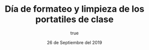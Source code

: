 ---
title: 'Día de formateo y limpieza de los portatiles de clase'
excerpt: 'Es este día nos encargamos de formatear equipos, instalando su respectivo sistema operativo y los programas básicos del día a día.'
coverImage: 'https://firebasestorage.googleapis.com/v0/b/tmec-api.appspot.com/o/images%2Fdia-de-formateo-IMG-1.jpg?alt=media&token=b02f48fa-a158-4b71-9c92-ecfb520bde0a'
date: '26 de Septiembre del 2019'
author:
  name: Andrés Parra Garzón
  picture: 'https://firebasestorage.googleapis.com/v0/b/tmec-api.appspot.com/o/images%2Fproteger-memoria-banner.jpg?alt=media&token=ea3ac750-2e65-48c4-be9b-9250b97bb51c'
ogImage:
  url: '/assets/blog/hola-mundo/banner.jpg'
---